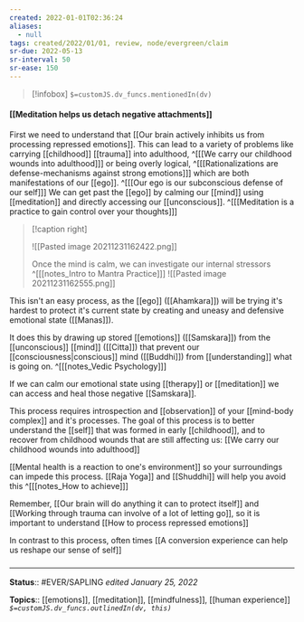 ```yaml
---
created: 2022-01-01T02:36:24 
aliases:
  - null
tags: created/2022/01/01, review, node/evergreen/claim
sr-due: 2022-05-13
sr-interval: 50
sr-ease: 150
---
```

> [!infobox]
`$=customJS.dv_funcs.mentionedIn(dv)`

#### [[Meditation helps us detach negative attachments]] 

First we need to understand that [[Our brain actively inhibits us from processing repressed emotions]].
This can lead to a variety of problems like carrying [[childhood]] [[trauma]] into adulthood,
^[[[We carry our childhood wounds into adulthood]]]
or being overly logical, 
^[[[Rationalizations are defense-mechanisms against strong emotions]]]
which are both manifestations of our [[ego]].
^[[[Our ego is our subconscious defense of our self]]]
We can get past the [[ego]] by calming our [[mind]] using [[meditation]] and directly accessing our [[unconscious]].
^[[[Meditation is a practice to gain control over your thoughts]]]

> [!caption right]
> 
> ![[Pasted image 20211231162422.png]]
> 
> Once the mind is calm, we can investigate our internal stressors
> ^[[[notes_Intro to Mantra Practice]]]
>  ![[Pasted image 20211231162555.png]]

This isn't an easy process, as the [[ego]] ([[Ahamkara]]) will be trying it's hardest to protect it's current state by creating and uneasy and defensive emotional state ([[Manas]]).

It does this by drawing up stored [[emotions]] ([[Samskara]])
from the [[unconscious]] [[mind]] ([[Citta]])
that prevent our [[consciousness|conscious]] mind ([[Buddhi]]) 
from [[understanding]] what is going on.
^[[[notes_Vedic Psychology]]]

If we can calm our emotional state using [[therapy]] or [[meditation]] we can access and heal those negative [[Samskara]]. 

This process requires introspection and [[observation]] of your [[mind-body complex]] and it's processes.
The goal of this process is to better understand the [[self]] that was formed in early [[childhood]], and to recover from childhood wounds that are still affecting us: 
[[We carry our childhood wounds into adulthood]]

[[Mental health is a reaction to one's environment]] so your surroundings can impede this process. [[Raja Yoga]] and [[Shuddhi]] will help you avoid this 
^[[[notes_How to achieve]]]

Remember, [[Our brain will do anything it can to protect itself]]
and [[Working through trauma can involve of a lot of letting go]],
so it is important to understand
[[How to process repressed emotions]]

In contrast to this process, often times [[A conversion experience can help us reshape our sense of self]]
 

### <hr class="footnote"/>

**Status**:: #EVER/SAPLING 
*edited January 25, 2022*

**Topics**:: [[emotions]], [[meditation]], [[mindfulness]], [[human experience]]
*`$=customJS.dv_funcs.outlinedIn(dv, this)`*
